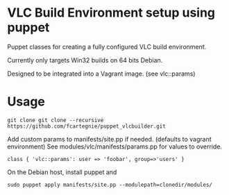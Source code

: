 VLC Build Environment setup using puppet
===========

Puppet classes for creating a fully configured VLC build environment.

Currently only targets Win32 builds on 64 bits Debian.

Designed to be integrated into a Vagrant image. (see vlc::params)

Usage
===========
    git clone git clone --recursive https://github.com/fcartegnie/puppet_vlcbuilder.git

Add custom params to manifests/site.pp if needed. (defaults to vagrant environment)
See modules/vlc/manifests/params.pp for values to override.

    class { 'vlc::params': user => 'foobar', group=>'users' }

On the Debian host, install puppet and 

    sudo puppet apply manifests/site.pp --modulepath=clonedir/modules/
